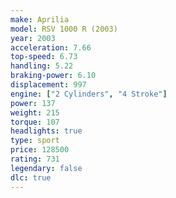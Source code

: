 ```yaml
---
make: Aprilia
model: RSV 1000 R (2003)
year: 2003
acceleration: 7.66
top-speed: 6.73
handling: 5.22
braking-power: 6.10
displacement: 997
engine: ["2 Cylinders", "4 Stroke"]
power: 137
weight: 215
torque: 107
headlights: true
type: sport
price: 128500
rating: 731
legendary: false
dlc: true
---
```

